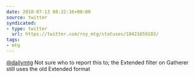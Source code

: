 ```yaml
---
date: 2010-07-13 08:22:16+00:00
source: twitter
syndicated:
- type: twitter
  url: https://twitter.com/roy_mtg/statuses/18421859183/
tags:
- mtg
---
```


[@dailymtg](https://twitter.com/dailymtg/) Not sure who to report this to; the Extended filter on Gatherer still uses the old Extended format